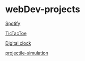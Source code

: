 # webDev-projects
[Spotify](http://127.0.0.1:5501/index.html)

[TicTacToe](http://127.0.0.1:5500/index.html)

[Digital clock](http://127.0.0.1:5500/index.html)

[projectile-simulation](http://127.0.0.1:5500/index.html)

